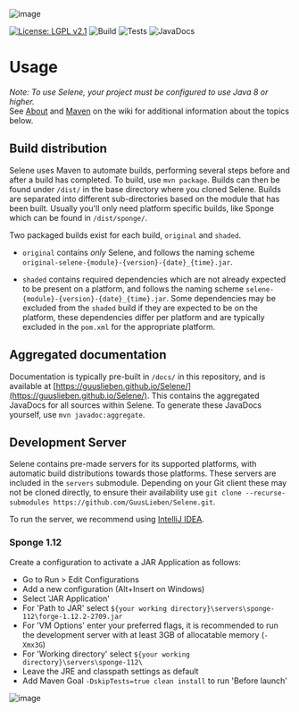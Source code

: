 ![image](https://user-images.githubusercontent.com/10957963/100515229-bc4f0b00-317a-11eb-8688-39d229eeada6.png)

[![License: LGPL v2.1](https://img.shields.io/badge/License-LGPL%20v2.1-blue.svg)](https://www.gnu.org/licenses/lgpl-2.1)
![Build](https://github.com/GuusLieben/Selene/workflows/Build/badge.svg)
![Tests](https://github.com/GuusLieben/Selene/workflows/Tests/badge.svg)
![JavaDocs](https://github.com/GuusLieben/Selene/workflows/JavaDocs/badge.svg)

# Usage
_Note: To use Selene, your project must be configured to use Java 8 or higher._  
See [About](https://github.com/GuusLieben/Selene/wiki) and [Maven](https://github.com/GuusLieben/Selene/wiki/Maven) on the wiki
for additional information about the topics below.

## Build distribution
Selene uses Maven to automate builds, performing several steps before and after a build has completed. To build, use
`mvn package`. Builds can then be found under `/dist/` in the base directory where you cloned Selene. Builds are
separated into different sub-directories based on the module that has been built. Usually you'll only need platform
specific builds, like Sponge which can be found in `/dist/sponge/`.

Two packaged builds exist for each build, `original` and `shaded`.  

- `original` contains _only_ Selene, and follows the
naming scheme `original-selene-{module}-{version}-{date}_{time}.jar`.  

- `shaded` contains required dependencies which are not already expected to be present on a platform, and follows the 
naming scheme `selene-{module}-{version}-{date}_{time}.jar`. Some dependencies may be excluded from the `shaded` build 
if they are expected to be on the platform, these dependencies differ per platform and are typically excluded in the 
`pom.xml` for the appropriate platform.

## Aggregated documentation
Documentation is typically pre-built in `/docs/` in this repository, and is available at 
[https://guuslieben.github.io/Selene/](https://guuslieben.github.io/Selene/). This contains the aggregated JavaDocs for
all sources within Selene. To generate these JavaDocs yourself, use `mvn javadoc:aggregate`.

## Development Server
Selene contains pre-made servers for its supported platforms, with automatic build distributions towards those platforms. These servers are included in the `servers` submodule. Depending on your Git client these may not be cloned directly, to ensure their availability use `git clone --recurse-submodules https://github.com/GuusLieben/Selene.git`.

To run the server, we recommend using [IntelliJ IDEA](https://www.jetbrains.com/idea/). 

### Sponge 1.12
Create a configuration to activate a JAR Application as follows:
- Go to Run > Edit Configurations
- Add a new configuration (Alt+Insert on Windows)
- Select 'JAR Application'
- For 'Path to JAR' select `${your working directory}\servers\sponge-112\forge-1.12.2-2709.jar`
- For 'VM Options' enter your preferred flags, it is recommended to run the development server with at least 3GB of allocatable memory (`-Xmx3G`)
- For 'Working directory' select `${your working directory}\servers\sponge-112\`
- Leave the JRE and classpath settings as default
- Add Maven Goal `-DskipTests=true clean install` to run 'Before launch'

![image](https://user-images.githubusercontent.com/10957963/101648084-c1913d00-3a39-11eb-9d90-37c8ef7cdd69.png)
